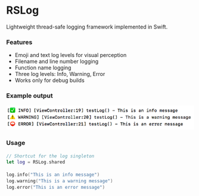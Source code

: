 # RSLog
Lightweight thread-safe logging framework implemented in Swift.

### Features
- Emoji and text log levels for visual perception
- Filename and line number logging
- Function name logging
- Three log levels: Info, Warning, Error
- Works only for debug builds

### Example output
![](Screenshots/logExample.png)

### Usage
```swift
// Shortcut for the log singleton
let log = RSLog.shared

log.info("This is an info message")
log.warning("This is a warning message")
log.error("This is an error message")
```
